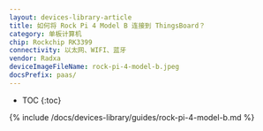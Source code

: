```yaml
---
layout: devices-library-article
title: 如何将 Rock Pi 4 Model B 连接到 ThingsBoard？
category: 单板计算机
chip: Rockchip RK3399
connectivity: 以太网、WIFI、蓝牙
vendor: Radxa
deviceImageFileName: rock-pi-4-model-b.jpeg
docsPrefix: paas/
---
```



* TOC
{:toc}

{% include /docs/devices-library/guides/rock-pi-4-model-b.md %}